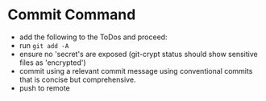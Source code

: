 # Commit Command

- add the following to the ToDos and proceed:
- run `git add -A`
- ensure no 'secret's are exposed (git-crypt status should show sensitive files as 'encrypted')
- commit using a relevant commit message using conventional commits that is concise but comprehensive.
- push to remote
